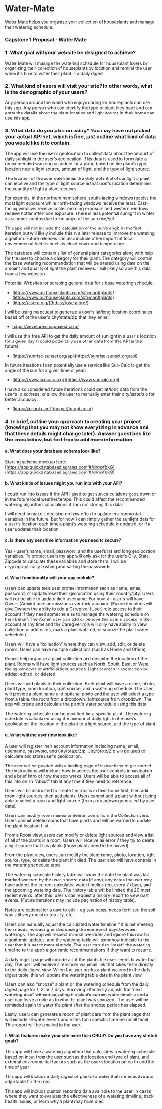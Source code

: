 # Water-Mate
Water Mate helps you organize your collection of houseplants and manage their watering schedule.

### Capstone 1 Proposal  - Water Mate

### 1. What goal will your website be designed to achieve? 

Water Mate will manage the watering schedule for houseplant lovers by organizing their collection of houseplants by location and remind the user when it’s time to water their plant in a daily digest.

### 2. What kind of users will visit your site? In other words, what is the demographic of your users?

Any person around the world who enjoys caring for houseplants can use this app. Any person who can identify the type of plant they have and can enter the details about the plant location and light source in their home can use this app.

### 3. What data do you plan on using? You may have not picked your actual API yet, which is fine, just outline what kind of data you would like it to contain.

The app will use the user’s geolocation to collect data about the amount of daily sunlight in the user’s geolocation. This data is used to formulate a recommended watering schedule for a plant, based on the plant’s type, location near a light source, amount of light, and the type of light source.

The location of the user determines the daily potential of sunlight a plant can receive and the type of light source in that user’s location determines the quantity of light a plant receives.

For example, in the northern hemisphere, south-facing windows receive the most light exposure while north-facing windows receive the least. East-facing windows receive cooler morning exposure and western windows receive hotter afternoon exposure. There is less potential sunlight in winter vs summer months due to the angle of the sun rise/set.

This app will not include the calculation of the sun’s angle in the first iteration but will likely include this in a later release to improve the watering algorithm. Future releases can also include other important local environmental factors such as cloud cover and temperature.

The database will contain a list of general plant categories along with help for the user to choose a category for their plant. The category will contain the base watering recommendation that will be altered using data on the amount and quality of light the plant receives. I will likely scrape this data from a few websites.

Potential Websites for scraping general data for a base watering schedule:
* [https://www.ourhouseplants.com/sitemap#plants](https://www.ourhouseplants.com/sitemap#plants)
* [https://osera.org/](https://osera.org/)

I will be using mapquest to generate a user's lat/long location coordinates based off of the user's city/state/zip that they enter:
* https://developer.mapquest.com/

I will use this free API to get the daily amount of sunlight in a user's location for a given day (I could potenitally use other data from this API in the future):
* [https://sunrise-sunset.org/api](https://sunrise-sunset.org/api)

In future iterations I can potentially use a service like Sun-Calc to get the angle of the sun for a given time of year:
* [https://www.suncalc.org/](https://www.suncalc.org/)

I have also considered future iterations could get lat/long data from the user's ip address, or allow the user to manually enter their city/state/zip for better accuracy:
* [https://ip-api.com/](https://ip-api.com/)

### 4. In brief, outline your approach to creating your project (knowing that you may not know everything in advance and that these details might change later). Answer questions like the ones below, but feel free to add more information:
 
#### a. What does your database schema look like? 

Starting schema mockup here:
[https://app.quickdatabasediagrams.com/#/d/mxfbkG](https://app.quickdatabasediagrams.com/#/d/mxfbkG) 


#### b. What kinds of issues might you run into with your API?

I could run into issues if the API I used to get sun calculations goes down or in the future local weather/temps. This could affect the recommended watering algorithm calculations if I am not storing this data.

I will need to make a decision on how often to update environmental variables in the future, but for now, I can simply gather the sunlight data for a user’s location each time a plant's watering schedule is updated, or if a user updates their location.


#### c. Is there any sensitive information you need to secure?

Yes - user’s name, email, password, and the user’s lat and long geolocation variables. To protect users my app will only ask for the user’s City, State, Zipcode to calculate these variables and store them. I will be cryptographically hashing and salting the passwords.


#### d. What functionality will your app include?

Users can update their user profile information such as name, email, password, or update/reset their geolocation using their country/city. Users will not be able to update their username. For now, all user's will have Owner (Admin) user permissions over their account. 
(Future iterations will give Owners the ability to add a Caregiver (User) role access to their account if they need someone else to manage the watering schedule on their behalf. The Admin user can add or remove this user's access in their account at any time and the Caregiver role will only have ability to view collection or add notes, mark a plant watered, or snooze the plant water schedule.)

Users will have a “collection” where they can view, add, edit, or delete rooms. Users can have multiple collections (such as Home and Office).

Rooms help organize a plant collection and describe the location of the plant. Rooms will have light sources such as North, South, East, or West facing windows or artificial light sources. Light sources in rooms can be added, edited, or deleted.

Users will add plants to their collection. Each plant will have a name, photo, plant type, room location, light source, and a watering schedule. The User will provide a plant name and optional photo and the user will select a type from a table, the room from a dropdown, lightsource from dropdown. The app will create and calculate the plant's water schedule using this data.

The watering schedule can be modified for a specific plant. The watering schedule is calculated using the amount of daily light in the user’s geolocation, the location of the plant to a light source, and the type of plant.

#### e. What will the user flow look like?

A user will register their account information including name, email, username, password, and City/State/Zip. City/State/Zip will be used to calculate and store user’s geolocation.

The user will be greeted with a landing page of instructions to get started. The instructions will include how to access the user controls in navigation and a brief intro of how the app works. Users will be able to access all of this info on an "About" tab at any time if they need to reference.

Users will be instructed to create the rooms in their home first, then add room light sources, then add plants. Users cannot add a plant without being able to select a room and light source (from a dropdown generated by user data).

Users can modify room names or delete rooms from the Collection view. Users cannot delete rooms that have plants and will be warned to update the plant location first.

From a Room view, users can modify or delete light sources and view a list of all of the plants in a room. Users will receive an error if they try to delete a light source that has plants (those plants need to be moved).

From the plant view, users can modify the plant name, photo, location, light source, type, or delete the plant if it died. The user also will have controls in the watering schedule table.

The watering schedule history table will show the date the plant was last marked watered by the user, snooze data (if any), any notes the user may have added, the current calculated water timeline (eg, every 7 days), and the upcoming watering date. The history table will be limited the 20 most recent events, after this, user's can request a history report to view past events. (Future iterations may include pagination of history table).

Notes are optional for a user to add - eg saw pests, needs fertilizer, the soil was still very moist or too dry, etc. 

Users can manually adjust the calculated water timeline if it is not meeting their needs increasing or decreasing the number of days between waterings. The app will respect manual overrides and ignore this row for algorithmic updates, and the watering table will somehow indicate to the user that it is set to manual mode. The user can also “reset” the watering timeline to the app’s algorithmic recommendations if they want to resume.

A daily digest page will include all of the plants the user needs to water that day. The user will receive a reminder via email link that takes them directly to the daily digest view. When the user marks a plant watered in the daily digest table, this will update the watering table data in the plant view.

Users can also “snooze” a plant on the watering schedule from the daily digest page for 1, 3, or 7 days. Snoozing effectively adjusts the “next watering date” without adjusting the plant’s current water timeline and a user can leave a note as to why the plant was snoozed. The user will be reminded again to water the plant after the snooze period has elapsed.

Lastly, users can generate a report of plant care from the plant page that will include all water events and notes for a specific timeline (or all time). This report will be emailed to the user.

#### f. What features make your site more than CRUD? Do you have any stretch goals?

This app will have a watering algorithm that calculates a watering schedule based on input from the user such as the location and type of plant, and external environmental factors such as the user’s location on earth and the time of year.

This app will include a daily digest of plants to water that is interactive and adjustable for the user.

This app will include custom reporting data available to the user, in cases where they want to evaluate the effectiveness of a watering timeline, track health issues, or learn why a plant may have died.
